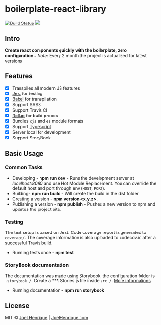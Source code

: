 # boilerplate-react-library
[![Build Status](https://travis-ci.org/joelhenrique2000/boilerplate-react-library.svg?branch=master)](https://travis-ci.org/joelhenrique2000/boilerplate-react-library)
![](https://david-dm.org/joelhenrique2000/boilerplate-react-library.svg)
## Intro
**Create react components quickly with the boilerplate, zero configuration..**
*Note*: Every 2 month the project is actualized for latest versions

## Features

 - [x] Transpiles all modern JS features
 - [x] [Jest](https://facebook.github.io/jest/) for testing
 - [x] [Babel](https://babeljs.io/) for transpilation
 - [x] Support SASS
 - [x] Support Travis CI
 - [x] [Rollup](https://rollupjs.org/) for build proces
 - [x] Bundles `cjs` and `es` module formats
 - [x] Support [Typescript]([https://www.typescriptlang.org/](https://www.typescriptlang.org/))
 - [x] Server local for development
 - [x] Support StoryBook

## Basic Usage

### Common Tasks

-   Developing -  **npm run dev**  - Runs the development server at  _localhost:8080_  and use Hot Module Replacement. You can override the default host and port through env (`HOST`,  `PORT`).
-   Building-  **npm run build**  - Will create the build in the dist folder
-   Creating a version -  **npm version <x.y.z>**.
-   Publishing a version -  **npm publish**  - Pushes a new version to npm and updates the project site.

### Testing

The test setup is based on Jest. Code coverage report is generated to  `coverage/`. The coverage information is also uploaded to codecov.io after a successful Travis build.

-   Running tests once -  **npm test**

### StoryBook documentation

The documentation was made using Storybook, the configuration folder is `.storybook /`. Create a ***. Stories.js file inside `src /`. [More informations](https://storybook.js.org/docs/basics/introduction/)

-   Running documentation -  **npm run storybook**
## License
MIT © [Joel Henrique](https://github.com/joelhenrique2000) | [JoelHenrique.com](www.joelhenrique.com)
